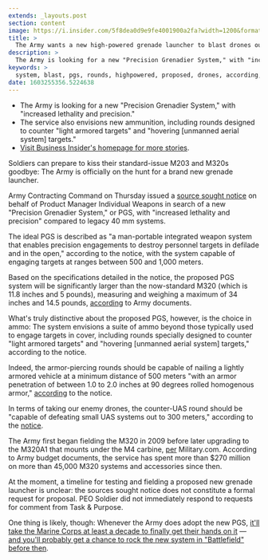 ```yaml
--- 
extends: _layouts.post 
section: content 
image: https://i.insider.com/5f8dea0d9e9fe4001900a2fa?width=1200&format=jpeg 
title: > 
  The Army wants a new high-powered grenade launcher to blast drones out of the air 
description: > 
  The Army is looking for a new "Precision Grenadier System," with "increased lethality and precision."The service also envisions new ammunition, including rounds designed to counter "light armored targets" and "hovering [unmanned aerial system] targets."Soldiers can prepare to kiss their standard-issue M203 and M320s goodbye: The Army is officially on the hunt for a brand new grenade launcher.The Army first began fielding the M320 in 2009 before later upgrading to the M320A1 that mounts under the M4 carbine, per Military.com.According to Army budget documents, the service has spent more than $270 million on more than 45,000 M320 systems and accessories since then. 
keywords: > 
  system, blast, pgs, rounds, highpowered, proposed, drones, according, air, targets, m320, grenade, launcher, precision, army, notice, wants 
date: 1603255356.5224638 
--- 
```

<div><ul class="summary-list">
<li>The Army is looking for a new "Precision Grenadier System," with "increased lethality and precision."</li>
<li>The service also envisions new ammunition, including rounds designed to counter "light armored targets" and "hovering [unmanned aerial system] targets."</li>
<li><a href="https://www.businessinsider.com/?hprecirc-bullet">Visit Business Insider's homepage for more stories</a>.</li>
</ul>
<p id="gpt-post-defense_contributor-mobile_in_post_ad-fluid-1" class="ad ad-wrapper fluid in-post only-mobile"></p>

<p id="gpt-post-defense_contributor-desktop_in_post_ad-fluid-1" class="ad ad-wrapper fluid in-post only-desktop"></p>
<p>Soldiers can prepare to kiss their standard-issue M203 and M320s goodbye: The Army is officially on the hunt for a brand new grenade launcher.</p><p>Army Contracting Command on Thursday issued a <a href="https://beta.sam.gov/opp/94c888ff87544fdf9df499cd357f1104/view?index=opp&amp;psc=10&amp;page=2" target="_blank" rel="noopener">source sought notice</a> on behalf of Product Manager Individual Weapons in search of a new "Precision Grenadier System," or PGS, with "increased lethality and precision" compared to legacy 40 mm systems.</p><p>The ideal PGS is described as "a man-portable integrated weapon system that enables precision engagements to destroy personnel targets in defilade and in the open," according to the notice, with the system capable of engaging targets at ranges between 500 and 1,000 meters.</p><p>Based on the specifications detailed in the notice, the proposed PGS system will be significantly larger than the now-standard M320 (which is 11.8 inches and 5 pounds), measuring and weighing a maximum of 34 inches and 14.5 pounds, <a href="https://armypubs.army.mil/epubs/DR_pubs/DR_a/pdf/web/tm3_22x31.pdf" target="_blank" rel="noopener">according</a> to Army documents.</p>
<p id="gpt-post-defense_contributor-mobile_in_post_ad-fluid-2" class="ad ad-wrapper fluid in-post only-mobile"></p>

<p id="gpt-post-defense_contributor-desktop_in_post_ad-fluid-2" class="ad ad-wrapper fluid in-post only-desktop"></p>
<p>What's truly distinctive about the proposed PGS, however, is the choice in ammo: The system envisions a suite of ammo beyond those typically used to engage targets in cover, including rounds specially designed to counter "light armored targets" and "hovering [unmanned aerial system] targets," according to the notice.</p><p>Indeed, the armor-piercing rounds should be capable of nailing a lightly armored vehicle at a minimum distance of 500 meters "with an armor penetration of between 1.0 to 2.0 inches at 90 degrees rolled homogenous armor," <a href="https://beta.sam.gov/opp/94c888ff87544fdf9df499cd357f1104/view?index=opp&amp;psc=10&amp;page=2" target="_blank" rel="noopener">according</a> to the notice.</p><p>In terms of taking our enemy drones, the counter-UAS round should be "capable of defeating small UAS systems out to 300 meters," according to the <a href="https://beta.sam.gov/opp/94c888ff87544fdf9df499cd357f1104/view?index=opp&amp;psc=10&amp;page=2" target="_blank" rel="noopener">notice</a>.</p><p>The Army first began fielding the M320 in 2009 before later upgrading to the M320A1 that mounts under the M4 carbine, <a href="https://www.military.com/daily-news/2019/04/03/marine-corps-finally-fielding-new-40mm-grenade-launcher.html" target="_blank" rel="noopener">per</a> Military.com. According to Army budget documents, the service has spent more than $270 million on more than 45,000 M320 systems and accessories since then.</p>
<p id="gpt-post-defense_contributor-mobile_in_post_ad-fluid-3" class="ad ad-wrapper fluid in-post only-mobile"></p>

<p id="gpt-post-defense_contributor-desktop_in_post_ad-fluid-3" class="ad ad-wrapper fluid in-post only-desktop"></p>
<p>At the moment, a timeline for testing and fielding a proposed new grenade launcher is unclear: the sources sought notice does not constitute a formal request for proposal. PEO Soldier did not immediately respond to requests for comment from Task &amp; Purpose.</p><p>One thing is likely, though: Whenever the Army does adopt the new PGS, <a href="https://taskandpurpose.com/military-tech/marine-corps-m320-grenade-launcher">it'll take the Marine Corps at least a decade to finally get their hands on it</a> &#8212; <a href="https://taskandpurpose.com/military-tech/marine-corps-m320-grenade-launcher">and you'll probably get a chance to rock the new system in "Battlefield" before then</a>.</p>
                  </div>